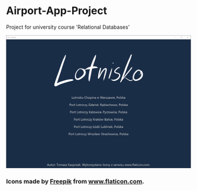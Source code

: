 # Airport-App-Project
Project for university course 'Relational Databases'

![main project scene](https://github.com/elemisek/Airport-App-Project/blob/master/images/image.png "Main project scene")

<h3>Icons made by <a href="https://www.freepik.com" title="Freepik">Freepik</a> from <a href="https://www.flaticon.com/">www.flaticon.com</a>.</h3>
